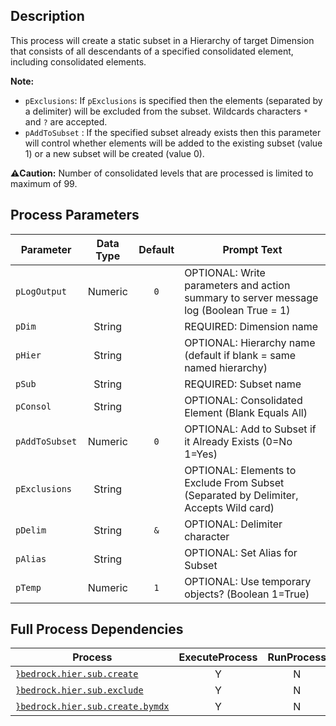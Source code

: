## Description
   
 This process will create a static subset in a Hierarchy of target Dimension that consists of  all descendants of a specified consolidated element, including consolidated elements.  
     
**Note:**  
    
 - `pExclusions`: If `pExclusions` is specified then the elements (separated by a delimiter) will be    excluded from the subset. Wildcards characters `*` and `?` are accepted.  
 - `pAddToSubset` : If the specified subset already exists then this parameter will control whether    elements will be added to the existing subset (value 1) or a new subset will be created    (value 0).  
     
**:warning:Caution:** Number of consolidated levels that are processed is limited to maximum of 99.  
## Process Parameters
  
|Parameter|Data Type|Default|Prompt Text|
  |---|:-:|:-:|---|
  |`pLogOutput`|Numeric|`0`|OPTIONAL: Write parameters and action summary to server message log (Boolean True = 1)|
  |`pDim`|String||REQUIRED: Dimension name|
  |`pHier`|String||OPTIONAL: Hierarchy name (default if blank = same named hierarchy)|
  |`pSub`|String||REQUIRED: Subset name|
  |`pConsol`|String||OPTIONAL: Consolidated Element  (Blank Equals All)|
  |`pAddToSubset`|Numeric|`0`|OPTIONAL: Add to Subset if it Already Exists (0=No 1=Yes)|
  |`pExclusions`|String||OPTIONAL: Elements to Exclude From Subset (Separated by Delimiter, Accepts Wild card)|
  |`pDelim`|String|`&`|OPTIONAL: Delimiter character|
  |`pAlias`|String||OPTIONAL: Set Alias for Subset|
  |`pTemp`|Numeric|`1`|OPTIONAL: Use temporary objects? (Boolean 1=True)|
  ## Full Process Dependencies
  
|Process|ExecuteProcess|RunProcess|
  |---|:-:|:-:|
  |[`}bedrock.hier.sub.create`](}bedrock.hier.sub.create)|Y|N|
  |[`}bedrock.hier.sub.exclude`](}bedrock.hier.sub.exclude)|Y|N|
  |[`}bedrock.hier.sub.create.bymdx`](}bedrock.hier.sub.create.bymdx)|Y|N|
  